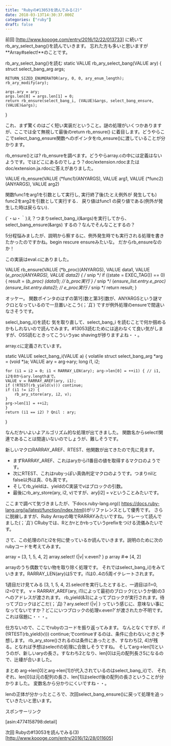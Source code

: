 ```yaml
---
title: "Rubyの#13053を読んでみる(2)"
date: 2018-03-13T14:30:37.000Z
categories: ["ruby"]
draft: false
---
```


前回 [http://www.koooge.com/entry/2016/12/22/013733]
に続いてrb_ary_select_bang()を読んでいきます。
忘れた方も多いと思いますが**Array#select!**のことです。

rb_ary_select_bang()を読む
static VALUE
rb_ary_select_bang(VALUE ary)
{
    struct select_bang_arg args;

    RETURN_SIZED_ENUMERATOR(ary, 0, 0, ary_enum_length);
    rb_ary_modify(ary);

    args.ary = ary;
    args.len[0] = args.len[1] = 0;
    return rb_ensure(select_bang_i, (VALUE)&args, select_bang_ensure, (VALUE)&args);
}


これ、まず驚くのはごく短い実装だということ。謎の処理がいくつかありますが、ここでは全て無視して最後のreturn rb_ensure()
に着目します。どうやらここでselect_bang_ensure関数へのポインタをrb_ensure()に渡していることが分かります。

rb_ensure()とは?
rb_ensureを調べます。どうやらarray.cの中には定義はないようです。ではどこにあるのでしょう？doc/extension.rdocまたは
doc/extension.ja.rdocに答えがありました。

VALUE rb_ensure(VALUE (*func1)(ANYARGS), VALUE arg1, VALUE (*func2)(ANYARGS), VALUE arg2)

関数func1をarg1を引数として実行し, 実行終了後(たとえ例外が 発生しても) func2をarg2を引数として実行する．
戻り値はfunc1 の戻り値である(例外が発生した時は戻らない)．


(´・ω・｀)え？つまりselect_bang_i(&args)を実行してから、select_bang_ensure(&args)
するの？なんでそんなことするの？

5分程悩みましたが、説明から察するに、例外発生時でも実行される処理を書きたかったのですかね。begin rescure ensureみたいな。
だからrb_ensureなのか！

この実装はeval.cにありました。

VALUE
rb_ensure(VALUE (*b_proc)(ANYARGS), VALUE data1, VALUE (*e_proc)(ANYARGS), VALUE data2)
{
/* snip */
    if ((state = EXEC_TAG()) == 0) {
	result = (*b_proc) (data1); // b_proc実行
    }
/* snip */
    (*ensure_list.entry.e_proc)(ensure_list.entry.data2); // e_proc実行
/* snip */
    return result;
}


オッケー。  関数ポインタのはずの第1引数と第3引数が、ANYARGSという謎マクロとなっているので一旦置いとこう(；´Д`)
ですが例外処理のensureで間違いなさそうです。

selecl_bang_i()を読む
気を取り直して、select_bang_i
を読むことで何か掴めるかもしれないので読んでみます。#13053読むためには追わなくて良い気がしますが、OSS読むときってこういうyac
shavingが捗りますよね・・。

array.cに定義されています。

static VALUE
select_bang_i(VALUE a)
{
    volatile struct select_bang_arg *arg = (void *)a;
    VALUE ary = arg->ary;
    long i1, i2;

    for (i1 = i2 = 0; i1 < RARRAY_LEN(ary); arg->len[0] = ++i1) { // i1, i2を0からary.lengthまで。
	VALUE v = RARRAY_AREF(ary, i1);
	if (!RTEST(rb_yield(v))) continue;
	if (i1 != i2) {
	    rb_ary_store(ary, i2, v);
	}
	arg->len[1] = ++i2;
    }
    return (i1 == i2) ? Qnil : ary;
}


なんだかいよいよアルゴリズム的な処理が出てきました。
関数名からselect!関連であることは間違いないのでしょうが、難しそうです。

新しいマクロRARRAY_AREF、RTEST、他関数が出てきたので先に見ます。

 * まずRARRAY_AREF、これはaryからi1番目の値を取得するマクロのようです。
 * 次にRTEST、これはrubyっぽい真偽判定マクロのようです。つまりnilとfalse以外は真、0も真です。
 * そしてrb_yieldは、yieldのC実装でvはブロックの引数。
 * 最後にrb_ary_store(ary, i2, v)ですが、ary[i2] = vということみたいです。

ここまで調べて気づきましたが、下docs.ruby-lang.org((
https://docs.ruby-lang.org/ja/latest/function/index.html))がリファレンスとして優秀です。
さらに脱線しますが、Ruby Arrayの略でRARRAYみたいですね。ラレーって読んでました(；´Д`)
CRubyでは、Rとかrとかrbっていうprefixをつける流儀みたいです。

さて、この処理のi1とi2を何に使っているか読んでいきます。説明のために次のrubyコードを考えてみます。

array = [3, 1, 5, 4, 2]
array.select! {|v| v.even? }
p array #=> [4, 2]


arrayのうち偶数でない物を取り除く処理です。
それではselect_bang_i()をみていきます。RARRAY_LEN(ary)は5です。i1は0..4の5周イテレートされます。

1週目だけ見てみる
[3, 1, 5, 4, 2].select!を実行したとすると、一週目はi1=0, i2=0です。
v = RARRAY_AREF(ary, i1)によって最初のブロック(というか値)の3へのアドレスが渡されます。
rb_yield(&3)によってブロックが実行されます。待ってブロックはどこだ(；´Д)？ary.select! {|v| }
っていう感じに、意味ない事になってないですか？どこにいつブロックの処理v.even?`が渡されたか不明です。
これは宿題に・・・。

仕方ないので、ここでrubyのコードを振り返ってみます。
なんとなくですが、if (!RTEST(rb_yield(v))) continue;でcontinueするのは、条件に合わないときと予想します。
rb_ary_store()されるのは条件にあったとき、すなわち[2, 4]が残る。となれば予想はselect!の処理に合致しそうですね。
そしてarg->len[1]というのが、新しいaryの長さ。すなわち2となり、len[0]は元の配列長さ5になるので、辻褄が合いました。

まとめ
arg->len[0]とarg->len[1]が代入されているのはselect_bang_i()で、
それぞれ、len[0]は元の配列の長さ、len[1]はselect!後の配列の長さということが分かりました。
変数名から分かりにくいですね・・。

lenの正体が分かったところで、次回select_bang_ensure()に戻って処理を追っていきたいと思います。

スポンサーリンク

[asin:4774158798:detail]

次回 Rubyの#13053を読んでみる(3) [http://www.koooge.com/entry/2016/12/28/011605]
